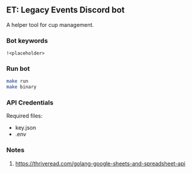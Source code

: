 ## ET: Legacy Events Discord bot
A helper tool for cup management.

### Bot keywords
```
!<placeholder>
```

### Run bot
```sh
make run
make binary
```

### API Credentials
Required files:
- key.json
- .env

### Notes 
1. https://thriveread.com/golang-google-sheets-and-spreadsheet-api